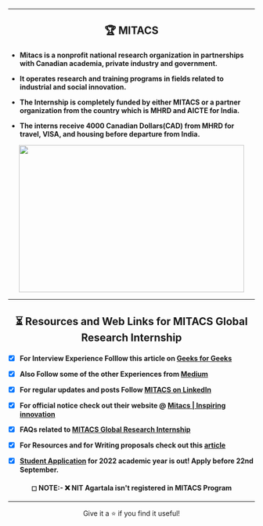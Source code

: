 --------------------------------------------------------------------------------------------

## <p align="center"> 🏆 MITACS </p> 


* **Mitacs is a nonprofit national research organization in partnerships with Canadian academia, private industry and government.**

* **It operates research and training programs in fields related to industrial and social innovation.**

* **The Internship is completely funded by either MITACS or a partner organization from the country which is MHRD and AICTE for India.**

* **The interns receive 4000 Canadian Dollars(CAD) from MHRD for travel, VISA, and housing before departure from India.**

<p align="center">
  <img width="460" height="300" src="https://www.mitacs.ca/sites/default/files/uploads/newsroom/mitacs_colour.jpg">
</p>

--------------------------------------------------------------------------------------------

## <p align="center"> ⏳ Resources and Web Links for MITACS Global Research Internship </p>


- [X] **For Interview Experience Folllow this article on [Geeks for Geeks](https://www.geeksforgeeks.org/mitacs-globalink-research-internship-experience-canada-2021/)**

- [X] **Also Follow some of the other Experiences from [Medium](https://vatsalcode.medium.com/my-mitacs-globalink-internship-2021-experience-b903efb3b205)**

- [X] **For regular updates and posts Follow [MITACS on LinkedIn](https://www.linkedin.com/company/mitacs/posts/?feedView=all)** 

- [X] **For official notice check out their website @ [Mitacs | Inspiring innovation](https://www.mitacs.ca/en)**

- [X] **FAQs related to [MITACS Global Research Internship](https://www.mitacs.ca/en/programs/globalink/globalink-research-internship?utm_source=call&utm_medium=email&utm_campaign=GRIStudentCall-2022-InternationalFundingPartners)**

- [X] **For Resources and for Writing proposals check out this [article](https://www.mitacs.ca/en/programs/accelerate/resources)**

- [X] **[Student Application](https://globalink.mitacs.ca/#/student/application/welcome) for 2022 academic year is out! Apply before 22nd September.**


#### <p align="center"> ◻ NOTE:- ❌ NIT Agartala isn't registered in MITACS Program </p> 

--------------------------------------------------------------------------------------------

<p align="center">  Give it a ⭐ if you find it useful! </p>
